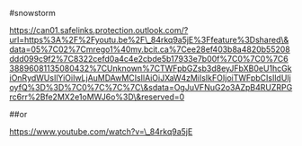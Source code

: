 \#snowstorm

https://can01.safelinks.protection.outlook.com/?url=https%3A%2F%2Fyoutu.be%2F\_84rkq9a5jE%3Ffeature%3Dshared\&data=05%7C02%7Cmrego1%40my.bcit.ca%7Cee28ef403b8a4820b55208ddd099c9f2%7C8322cefd0a4c4e2cbde5b17933e7b00f%7C0%7C0%7C638896081135080432%7CUnknown%7CTWFpbGZsb3d8eyJFbXB0eU1hcGkiOnRydWUsIlYiOiIwLjAuMDAwMCIsIlAiOiJXaW4zMiIsIkFOIjoiTWFpbCIsIldUIjoyfQ%3D%3D%7C0%7C%7C%7C\&sdata=OgJuVFNuG2o3AZpB4RUZRPGrc6rr%2Bfe2MX2e1oMWJ6o%3D\&reserved=0



\##or



https://www.youtube.com/watch?v=\_84rkq9a5jE

